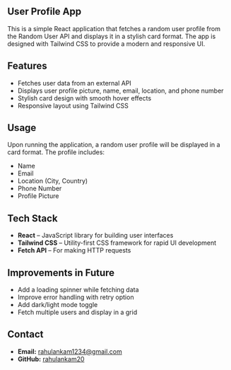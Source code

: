 ## User Profile App

This is a simple React application that fetches a random user profile from the Random User API and displays it in a stylish card format. The app is designed with Tailwind CSS to provide a modern and responsive UI.

## Features

- Fetches user data from an external API
- Displays user profile picture, name, email, location, and phone number
- Stylish card design with smooth hover effects
- Responsive layout using Tailwind CSS

## Usage

Upon running the application, a random user profile will be displayed in a card format. The profile includes:

- Name
- Email
- Location (City, Country)
- Phone Number
- Profile Picture

## Tech Stack

- **React** – JavaScript library for building user interfaces
- **Tailwind CSS** – Utility-first CSS framework for rapid UI development
- **Fetch API** – For making HTTP requests

## Improvements in Future

- Add a loading spinner while fetching data
- Improve error handling with retry option
- Add dark/light mode toggle
- Fetch multiple users and display in a grid

## Contact

- **Email:** rahulankam1234@gmail.com
- **GitHub:** [rahulankam20](https://github.com/rahulankam20)

